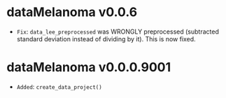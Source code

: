 # dataMelanoma v0.0.6

 - `Fix`: ``data_lee_preprocessed`` was WRONGLY preprocessed (subtracted standard deviation instead of dividing by it). This is now fixed.

# dataMelanoma v0.0.0.9001

- `Added`: `create_data_project()`
